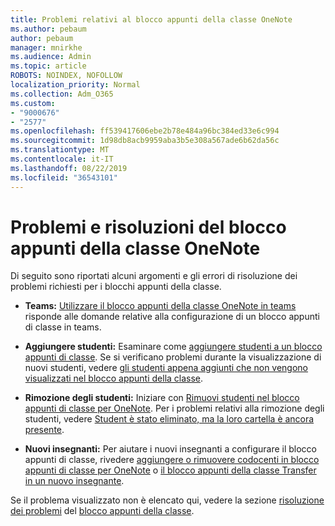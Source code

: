 ```yaml
---
title: Problemi relativi al blocco appunti della classe OneNote
ms.author: pebaum
author: pebaum
manager: mnirkhe
ms.audience: Admin
ms.topic: article
ROBOTS: NOINDEX, NOFOLLOW
localization_priority: Normal
ms.collection: Adm_O365
ms.custom:
- "9000676"
- "2577"
ms.openlocfilehash: ff539417606ebe2b78e484a96bc384ed33e6c994
ms.sourcegitcommit: 1d98db8acb9959aba3b5e308a567ade6b62da56c
ms.translationtype: MT
ms.contentlocale: it-IT
ms.lasthandoff: 08/22/2019
ms.locfileid: "36543101"
---
```

# <a name="onenote-class-notebook-issues-and-resolutions"></a>Problemi e risoluzioni del blocco appunti della classe OneNote

Di seguito sono riportati alcuni argomenti e gli errori di risoluzione dei problemi richiesti per i blocchi appunti della classe.

- **Teams:** [Utilizzare il blocco appunti della classe OneNote in teams](https://support.office.com/article/bd77f11f-27cd-4d41-bfbd-2b11799f1440) risponde alle domande relative alla configurazione di un blocco appunti di classe in teams.

- **Aggiungere studenti:** Esaminare come [aggiungere studenti a un blocco appunti di classe](https://support.office.com/article/149882af-506a-4689-9fee-39309b97aae8). Se si verificano problemi durante la visualizzazione di nuovi studenti, vedere [gli studenti appena aggiunti che non vengono visualizzati nel blocco appunti della classe](https://support.office.com/article/4da02c45-b435-4af1-921b-51b8ee40e1c9).

- **Rimozione degli studenti:** Iniziare con [Rimuovi studenti nel blocco appunti di classe per OneNote](https://support.office.com/article/86dcf019-408f-4de8-8055-eb61f1578c3c). Per i problemi relativi alla rimozione degli studenti, vedere [Student è stato eliminato, ma la loro cartella è ancora presente](https://support.office.com/article/0ed81eaa-c14a-436f-bb6f-ce95f130cc71).

- **Nuovi insegnanti:** Per aiutare i nuovi insegnanti a configurare il blocco appunti di classe, rivedere [aggiungere o rimuovere codocenti in blocco appunti di classe per OneNote](https://support.office.com/article/fdcb870b-49a7-4a14-9ea6-d817f88026f8) o [il blocco appunti della classe Transfer in un nuovo insegnante](https://support.office.com/article/84ef5d4a-0eec-4d5b-bc22-1317bc3b9027).

Se il problema visualizzato non è elencato qui, vedere la sezione [risoluzione dei problemi](https://support.office.com/article/class-notebook-ee70aff9-52e8-449f-be6a-7cbc1d65eaea#ID0EAABAAA=Manage&ID0EABAAA=Troubleshoot) del [blocco appunti della classe](https://support.office.com/article/class-notebook-ee70aff9-52e8-449f-be6a-7cbc1d65eaea). 


